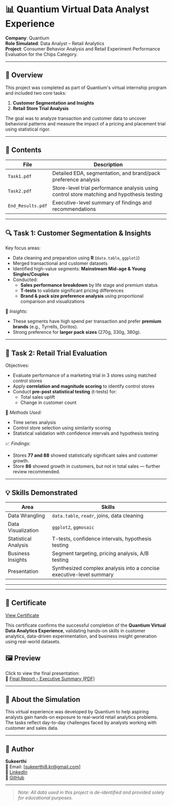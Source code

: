 # 📊 Quantium Virtual Data Analyst Experience

**Company**: Quantium  
**Role Simulated**: Data Analyst – Retail Analytics  
**Project**: Consumer Behavior Analysis and Retail Experiment Performance Evaluation for the Chips Category.

---

## 🧠 Overview

This project was completed as part of Quantium's virtual internship program and included two core tasks:

1. **Customer Segmentation and Insights**  
2. **Retail Store Trial Analysis**

The goal was to analyze transaction and customer data to uncover behavioral patterns and measure the impact of a pricing and placement trial using statistical rigor.

---

## 📁 Contents

| File | Description |
|------|-------------|
| `Task1.pdf` | Detailed EDA, segmentation, and brand/pack preference analysis |
| `Task2.pdf` | Store-level trial performance analysis using control store matching and hypothesis testing |
| `End_Results.pdf` | Executive-level summary of findings and recommendations |

---

## 🔍 Task 1: Customer Segmentation & Insights

Key focus areas:
- Data cleaning and preparation using **R** (`data.table`, `ggplot2`)
- Merged transactional and customer datasets
- Identified high-value segments: **Mainstream Mid-age & Young Singles/Couples**
- Conducted:
  - **Sales performance breakdown** by life stage and premium status
  - **T-tests** to validate significant pricing differences
  - **Brand & pack size preference analysis** using proportional comparison and visualizations

🧩 *Insights:*
- These segments have high spend per transaction and prefer **premium brands** (e.g., Tyrrells, Doritos).
- Strong preference for **larger pack sizes** (270g, 330g, 380g).

---

## 🧪 Task 2: Retail Trial Evaluation

Objectives:
- Evaluate performance of a marketing trial in 3 stores using matched control stores
- Apply **correlation and magnitude scoring** to identify control stores
- Conduct **pre-post statistical testing** (t-tests) for:
  - Total sales uplift
  - Change in customer count

🧪 *Methods Used:*
- Time series analysis
- Control store selection using similarity scoring
- Statistical validation with confidence intervals and hypothesis testing

📈 *Findings:*
- Stores **77 and 88** showed statistically significant sales and customer growth.
- Store **86** showed growth in customers, but not in total sales — further review recommended.

---

## 💡 Skills Demonstrated

| Area | Skills |
|------|--------|
| Data Wrangling | `data.table`, `readr`, joins, data cleaning |
| Data Visualization | `ggplot2`, `ggmosaic` |
| Statistical Analysis | T-tests, confidence intervals, hypothesis testing |
| Business Insights | Segment targeting, pricing analysis, A/B testing |
| Presentation | Synthesized complex analysis into a concise executive-level summary |

---

---

## 📜 Certificate

[View Certificate](https://github.com/KandukuriSukeerthi/Quantiam-Simulation/blob/main/Quantium_JobSimulation_Certificate.pdf)

This certificate confirms the successful completion of the **Quantium Virtual Data Analytics Experience**, validating hands-on skills in customer analytics, data-driven experimentation, and business insight generation using real-world datasets.

## 🖼️ Preview

Click to view the final presentation:  
📄 [Final Report – Executive Summary (PDF)](https://github.com/KandukuriSukeerthi/Quantiam-Simulation/blob/main/End_Results.pdf)

---

## 📌 About the Simulation

This virtual experience was developed by Quantium to help aspiring analysts gain hands-on exposure to real-world retail analytics problems. The tasks reflect day-to-day challenges faced by analysts working with customer and sales data.

---

## 👤 Author

**Sukeerthi**  
📧 Email: [sukeerthi8.kr@gmail.com]  
🔗 [LinkedIn](https://linkedin.com/in/sukeerthi-kandukuri/)  
🐙 [GitHub](https://github.com/kandukurisukeerthi)

---

> *Note: All data used in this project is de-identified and provided solely for educational purposes.*
